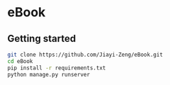 # eBook
## Getting started
```bash
git clone https://github.com/Jiayi-Zeng/eBook.git
cd eBook
pip install -r requirements.txt
python manage.py runserver
```